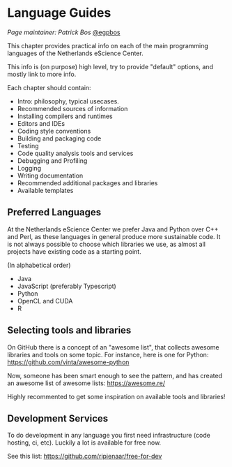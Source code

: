 # Language Guides

*Page maintainer: Patrick Bos* [@egpbos](https://github.com/egpbos)


This chapter provides practical info on each of the main programming languages of the Netherlands eScience Center.

This info is (on purpose) high level, try to provide "default" options, and mostly link to more info.

Each chapter should contain:

- Intro: philosophy, typical usecases.
- Recommended sources of information
- Installing compilers and runtimes
- Editors and IDEs
- Coding style conventions
- Building and packaging code
- Testing
- Code quality analysis tools and services
- Debugging and Profiling
- Logging
- Writing documentation
- Recommended additional packages and libraries
- Available templates


## Preferred Languages

At the Netherlands eScience Center we prefer Java and Python over C++ and Perl, as these languages in general produce more sustainable code. It is not always possible to choose which libraries we use, as almost all projects have existing code as a starting point.

(In alphabetical order)

- Java
- JavaScript (preferably Typescript)
- Python
- OpenCL and CUDA
- R

## Selecting tools and libraries

On GitHub there is a concept of an "awesome list", that collects awesome libraries and tools on some topic. For instance, here is one for Python: https://github.com/vinta/awesome-python

Now, someone has been smart enough to see the pattern, and has created an awesome list of awesome lists: https://awesome.re/

Highly recommented to get some inspiration on available tools and libraries!

## Development Services

To do development in any language you first need infrastructure (code hosting, ci, etc). Luckily a lot is available for free now.

See this list: https://github.com/ripienaar/free-for-dev
